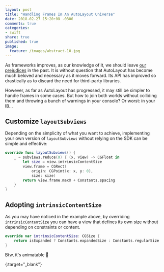 ```yaml
---
layout: post
title: "Handling Frames In An AutoLayout Universe"
date: 2018-02-27 15:20:08 -0300
comments: true
categories:
- swift
share: true
published: true
image:
  feature: /images/abstract-10.jpg
---
```


As frameworks improves, as our knowledge of it, we should leave [our prejudices][]
in the past. It is without question that AutoLayout has become much beloved and
necessary as it moves forward. Its API has improved so drastically as to discard
the need for third-party libraries.

However, as far as AutoLayout has progressed, it may still be simpler to handle
frames in some cases. But how to join both worlds without colliding them and
throwing a bunch of warnings in your console? Or worst: in your IB…

<!-- more -->

## Customize `layoutSubviews`

Depending on the simplicity of what you want to achieve, implementing your own
version of `layoutSubviews` without relying on the SDK can be simple and effective:

```swift
override func layoutSubviews() {
    _ = subviews.reduce(0) { (x, view) -> CGFloat in
        let size = view.intrinsicContentSize
        view.frame = CGRect(
            origin: CGPoint(x: x, y: 0),
            size: size)
        return view.frame.maxX + Constants.spacing
    }
}
```

## Adopting `intrinsicContentSize`

As you may have noticed in the example above, by overriding `intrinsicContentSize`
you can have a view that defines its own size without depending on constraints
or content.

```swift
override var intrinsicContentSize: CGSize {
    return isExpanded ? Constants.expandedSize : Constants.regularSize
}
```

Btw, it's animatable 💖

[our prejudices]: /post/autolayout-is-hell-on-earth/
{:target="\_blank"}
